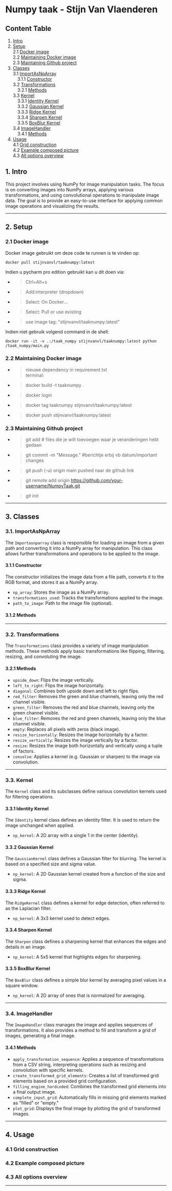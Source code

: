 # Numpy taak - Stijn Van Vlaenderen

## Content Table
1. [Intro](#1-intro)
2. [Setup](#2-setup)  
2.1 [Docker image](#21-docker-image)  
2.2 [Maintaining Docker image](#22-maintaining-docker-image)  
2.3 [Maintaining Github project](#23-maintaining-github-project)  
3. [Classes](#3-classes)  
3.1 [ImportAsNpArray](#31-importasnparray)  
&emsp;3.1.1 [Constructor](#311-constructor)  
3.2 [Transformations](#32-transformations)  
&emsp;3.2.1 [Methods](#321-methods)  
3.3 [Kernel](#33-kernel)  
&emsp;3.3.1 [Identity Kernel](#331-identity-kernel)  
&emsp;3.3.2 [Gaussian Kernel](#332-gaussian-kernel)  
&emsp;3.3.3 [Ridge Kernel](#333-ridge-kernel)  
&emsp;3.3.4 [Sharpen Kernel](#334-sharpen-kernel)  
&emsp;3.3.5 [BoxBlur Kernel](#335-boxblur-kernel)  
3.4 [ImageHandler](#34-imagehandler)  
&emsp;3.4.1 [Methods](#341-methods)
4. [Usage](#4-usage)   
4.1 [Grid construction](#41-grid-construction)  
4.2 [Example composed picture](#42-example-composed-picture)  
4.3 [All options overview](#43-all-options-overview)  

## 1. Intro

This project involves using NumPy for image manipulation tasks. The focus is on converting images into NumPy arrays, applying various transformations, and using convolutional operations to manipulate image data. The goal is to provide an easy-to-use interface for applying common image operations and visualizing the results.

---


## 2. Setup


### 2.1 Docker image
Docker image gebruikt om deze code te runnen is te vinden op:  
```console
docker pull stijnvanvl/taaknumpy:latest
```
Indien u pycharm pro edition gebruikt kan u dit doen via:  
- > Ctrl+Alt+s 
- > Add:interpreter (dropdown) 
- > Select: On Docker...  
- > Select: Pull or use existing  
- > use image tag: "stijnvanvl/taaknumpy:latest"

Indien niet gebruik volgend command in de shell:

```console
docker run -it -v .:/taak_numpy stijnvanvl/taaknumpy:latest python /taak_numpy/main.py
``` 


### 2.2 Maintaining Docker image

- > nieuwe dependency in requirement.txt  
terminal:  
- > docker build -t taaknumpy .  
- > docker login   
- > docker tag taaknumpy stijnvanvl/taaknumpy:latest  
- > docker push stijnvanvl/taaknumpy:latest  


### 2.3 Maintaining Github project

- >git add <file> # files die je wilt toevoegen waar je veranderingen hebt gedaan  
- >git commit -m "Message." #berichtje erbij vb datum/important changes  
- >git push (-u) origin main pushed naar de github link 
- >git remote add origin https://github.com/your-username/NumpyTaak.git
- >git init

---


## 3. Classes
  
### 3.1. ImportAsNpArray

The `Importasnparray` class is responsible for loading an image from a given path and converting it into a NumPy array for manipulation. This class allows further transformations and operations to be applied to the image.
  
#### 3.1.1 Constructor

The constructor initializes the image data from a file path, converts it to the RGB format, and stores it as a NumPy array.

- `np_array`: Stores the image as a NumPy array.
- `transformations_used`: Tracks the transformations applied to the image.
- `path_to_image`: Path to the image file (optional).

#### 3.1.2 Methods  

---
  
### 3.2. Transformations

The `Transformations` class provides a variety of image manipulation methods. These methods apply basic transformations like flipping, filtering, resizing, and convoluting the image.
  
#### 3.2.1 Methods

- `upside_down`: Flips the image vertically.
- `left_to_right`: Flips the image horizontally.
- `diagonal`: Combines both upside down and left to right flips.
- `red_filter`: Removes the green and blue channels, leaving only the red channel visible.
- `green_filter`: Removes the red and blue channels, leaving only the green channel visible.
- `blue_filter`: Removes the red and green channels, leaving only the blue channel visible.
- `empty`: Replaces all pixels with zeros (black image).
- `resize_horizontally`: Resizes the image horizontally by a factor.
- `resize_vertically`: Resizes the image vertically by a factor.
- `resize`: Resizes the image both horizontally and vertically using a tuple of factors.
- `convolve`: Applies a kernel (e.g. Gaussian or sharpen) to the image via convolution.

---
  
### 3.3. Kernel

The `Kernel` class and its subclasses define various convolution kernels used for filtering operations.
  
#### 3.3.1 Identity Kernel

The `Identity` kernel class defines an identity filter. It is used to return the image unchanged when applied.

- `np_kernel`: A 2D array with a single 1 in the center (identity).
  
#### 3.3.2 Gaussian Kernel

The `GaussianKernel` class defines a Gaussian filter for blurring. The kernel is based on a specified size and sigma value.

- `np_kernel`: A 2D Gaussian kernel created from a function of the size and sigma.
  
#### 3.3.3 Ridge Kernel

The `RidgeKernel` class defines a kernel for edge detection, often referred to as the Laplacian filter.

- `np_kernel`: A 3x3 kernel used to detect edges.
  
#### 3.3.4 Sharpen Kernel

The `Sharpen` class defines a sharpening kernel that enhances the edges and details in an image.

- `np_kernel`: A 5x5 kernel that highlights edges for sharpening.
  
#### 3.3.5 BoxBlur Kernel

The `BoxBlur` class defines a simple blur kernel by averaging pixel values in a square window.

- `np_kernel`: A 2D array of ones that is normalized for averaging.

---
  
### 3.4. ImageHandler

The `ImageHandler` class manages the image and applies sequences of transformations. It also provides a method to fill and transform a grid of images, generating a final image.
  
#### 3.4.1 Methods

- `apply_transformation_sequence`: Applies a sequence of transformations from a CSV string, interpreting operations such as resizing and convolution with specific kernels.
- `create_transformed_grid_elements`: Creates a list of transformed grid elements based on a provided grid configuration.
- `filling_engine_hardcoded`: Combines the transformed grid elements into a final output image.
- `complete_input_grid`: Automatically fills in missing grid elements marked as "filled" or "empty."
- `plot_grid`: Displays the final image by plotting the grid of transformed images.

---

## 4. Usage
### 4.1 Grid construction
### 4.2 Example composed picture
### 4.3 All options overview

---
